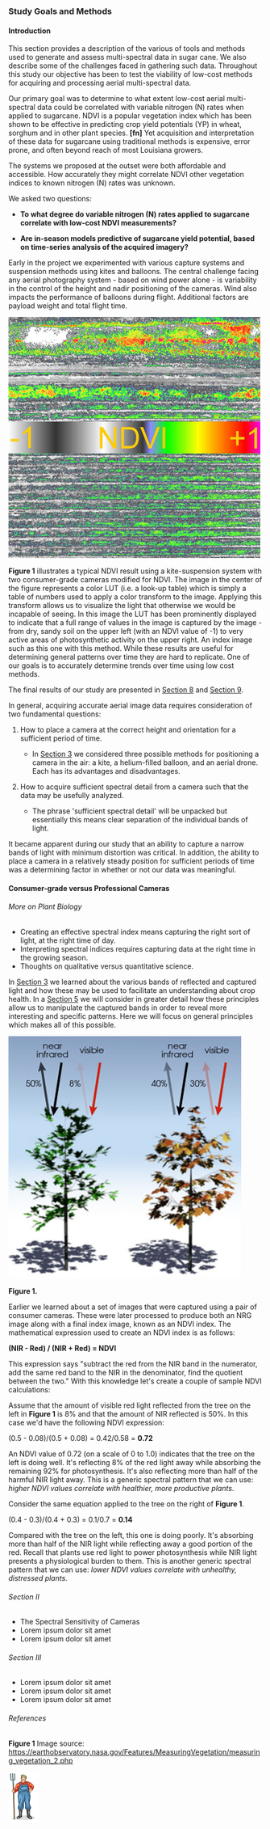 ### Study Goals and Methods

#### Introduction

This section provides a description of the various of tools and methods used to generate and assess multi-spectral data in 
sugar cane. We also describe some of the challenges faced in gathering such data. Throughout this study our objective 
has been to test the viability of low-cost methods for acquiring and processing aerial multi-spectral data. 

Our primary goal was to determine to what extent low-cost aerial multi-spectral data could be correlated with variable 
nitrogen (N) rates when applied to sugarcane. NDVI is a popular vegetation index which has been shown to be effective in 
predicting crop yield potentials (YP) in wheat, sorghum and in other plant species. __[fn]__  Yet acquisition and interpretation 
of these data for sugarcane using traditional methods is expensive, error prone, and often beyond reach of most 
Louisiana growers.

The systems we proposed at the outset were both affordable and accessible. How accurately they might correlate 
NDVI other vegetation indices to known nitrogen (N) rates was unknown.

We asked two questions:

* __To what degree do variable nitrogen (N) rates applied to sugarcane correlate with low-cost NDVI measurements?__

* __Are in-season models predictive of sugarcane yield potential, based on time-series analysis of the acquired imagery?__

Early in the project we experimented with various capture systems and suspension methods using kites and 
balloons. The central challenge facing any aerial photography system - based on wind power alone - is variability in the 
control of the height and nadir positioning of the cameras. Wind also impacts the performance of balloons during flight. 
Additional factors are payload weight and total flight time. 

![](img/kite_image_fastie_lut.png)

__Figure 1__ illustrates a typical NDVI result using a kite-suspension system with two consumer-grade cameras modified 
for NDVI. The image in the center of the figure represents a color LUT (i.e. a look-up table) which is simply a table of 
numbers used to apply a color transform to the image. Applying this transform allows us to visualize the light that 
otherwise we would be incapable of seeing. In this image the LUT has been prominently displayed to indicate that a full 
range of values in the image is captured by the image - from dry, sandy soil on the upper left (with an NDVI value of -1)
to very active areas of photosynthetic activity on the upper right. An index image such as this one  with this method. 
While these results are useful for determining general patterns over time they are hard to replicate. One of our goals 
is to accurately determine trends over time using low cost methods. 
 
The final results of our study are 
presented in [Section 8](study_results_balloons.md) and [Section 9](readme_resources/study_results_drones.md). 

In general, acquiring accurate aerial image data requires consideration of two fundamental questions: 

1. How to place a camera at the correct height and orientation for a sufficient period of time.

    * In [Section 3](kites_balloons_drones.md) we considered three possible methods for positioning a camera 
    in the air: a kite, a helium-filled balloon, and an aerial drone. Each has its advantages and disadvantages.
    
2. How to acquire sufficient spectral detail from a camera such that the data may be usefully analyzed.

    * The phrase 'sufficient spectral detail' will be unpacked but essentially this means clear separation of the 
    individual bands of light.  
    
It became apparent during our study that an ability to capture a narrow bands of light with minimum distortion was critical. 
In addition, the ability to place a camera in a relatively steady position for sufficient periods of time was a determining 
factor in whether or not our data was meaningful.

#### Consumer-grade versus Professional Cameras

  

###### More on Plant Biology

* Creating an effective spectral index means capturing the right sort of light, at the right time of day. 
* Interpreting spectral indices requires capturing data at the right time in the growing season.
* Thoughts on qualitative versus quantitative science.

In [Section 3](kites_balloons_drones.md) we learned about the various bands of reflected and captured light and how these 
may be used to facilitate an understanding about crop health. In a [Section 5]() we will consider in greater detail how 
these principles allow us to manipulate the captured bands in order to reveal more interesting and specific patterns. 
Here we will focus on general principles which makes all of this possible. 

![](img/ndvi_biology.png) 

__Figure 1.__

Earlier we learned about a set of images that were captured using a pair of consumer cameras. These were later processed to produce both an NRG
image along with a final index image, known as an NDVI index. The mathematical expression used to create an NDVI index 
is as follows:

__(NIR - Red) / (NIR + Red) =  NDVI__

This expression says "subtract the red from the NIR band in the numerator, add the same red band to the NIR in the denominator, 
find the quotient between the two." With this knowledge let's create a couple of sample NDVI calculations:

Assume that the amount of visible red light reflected from the tree on the left in __Figure 1__ is 8% and that the amount of NIR 
reflected is 50%. In this case we'd have the following NDVI expression: 

(0.5 - 0.08)/(0.5 + 0.08) = 0.42/0.58 = __0.72__ 

An NDVI value of 0.72 (on a scale of 0 to 1.0) indicates that the tree on the left is doing well. It's reflecting 8% of the red light away while absorbing 
the remaining 92% for photosynthesis. It's also reflecting more than half of the harmful NIR light away. 
This is a generic spectral pattern that we can use: _higher NDVI values correlate with healthier, more productive plants_. 

Consider the same equation applied to the tree on the right of __Figure 1__. 
  
(0.4 - 0.3)/(0.4 + 0.3) = 0.1/0.7 = __0.14__ 

Compared with the tree on the left, this one is doing poorly. It's absorbing more than half of the NIR 
light while reflecting away a good portion of the red. Recall that plants use red light to power photosynthesis while NIR 
light presents a physiological burden to them. This is another generic spectral pattern that we can use: _lower NDVI values correlate with unhealthy, distressed plants_. 


###### Section II

* The Spectral Sensitivity of Cameras
* Lorem ipsum dolor sit amet
* Lorem ipsum dolor sit amet

###### Section III

* Lorem ipsum dolor sit amet
* Lorem ipsum dolor sit amet
* Lorem ipsum dolor sit amet


###### References
__Figure 1__ Image source: https://earthobservatory.nasa.gov/Features/MeasuringVegetation/measuring_vegetation_2.php

![](img/farmera.png) 